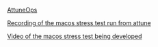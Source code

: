 [AttuneOps](https://attuneops.io)

[Recording of the macos stress test run from attune](https://youtu.be/_vYdilzdrbc?si=QIvy43-Jj3kKS4qN)

[Video of the macos stress test being developed](https://youtu.be/zm8vldrgH4I?si=qpyAWHIeXse3Mh10)
